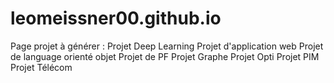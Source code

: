 # leomeissner00.github.io

Page projet à générer :
Projet Deep Learning
Projet d'application web
Projet de language orienté objet
Projet de PF
Projet Graphe
Projet Opti
Projet PIM
Projet Télécom